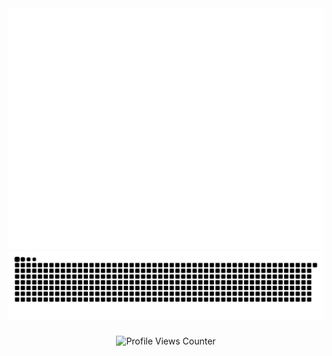 <div align="center">
  <img src="https://raw.githubusercontent.com/zaapr0x/zaapr0x/refs/heads/main/github-metrics.svg" alt="Metrics" />
</div>

<div align="center">
  <img src="https://raw.githubusercontent.com/zaapr0x/zaapr0x/output/snake.svg" alt="Snake animation" />
</div>

###

<div align="center">
  <img src="https://profile-counter.glitch.me/zaapr0x/count.svg?" alt="Profile Views Counter" />
</div>
